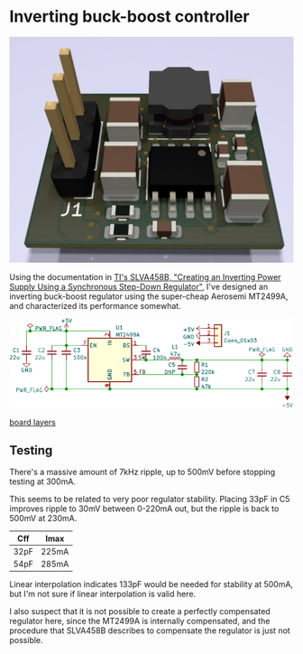# Inverting buck-boost controller

![3d view of project](doc/3d.png)

Using the documentation in [TI's SLVA458B, "Creating an Inverting Power Supply Using a Synchronous Step-Down Regulator"][SLVA458B], I've designed an inverting buck-boost regulator using the super-cheap Aerosemi MT2499A, and characterized its performance somewhat.

[SLVA458B]: https://www.ti.com/lit/an/slva458b/slva458b.pdf?ts=1675589999464

![schematic](doc/schematic.svg)

[board layers](doc/layers.pdf)

## Testing

There's a massive amount of 7kHz ripple, up to 500mV before stopping testing at 300mA.

This seems to be related to very poor regulator stability. Placing 33pF in C5 improves ripple to 30mV between 0-220mA out, but the ripple is back to 500mV at 230mA.

|Cff |Imax |
|----|-----|
|32pF|225mA|
|54pF|285mA|

Linear interpolation indicates 133pF would be needed for stability at 500mA, but I'm not sure if linear interpolation is valid here.

I also suspect that it is not possible to create a perfectly compensated regulator here, since the MT2499A is internally compensated, and the procedure that SLVA458B describes to compensate the regulator is just not possible.